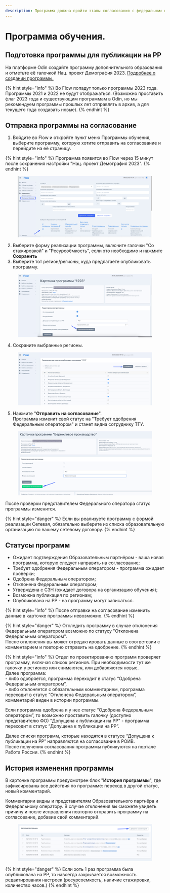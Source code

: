 ```yaml
---
description: Программа должна пройти этапы согласования с федеральным оператором и ЦЗН
---
```


# Программа обучения.

## Подготовка программы для публикации на РР

На платформе Odin создайте программу дополнительного образования и отметьте её галочкой Нац. проект Демография 2023.  [Подробнее о создании программы.](https://informa.gitbook.io/odin/chasto-zadavaemye-voprosy/dobavit-programmu-v-ramkakh-proekta-demografiya#dobavlenie-programmy-dopolnitelnogo-obrazovaniya)

{% hint style="info" %}
Во Flow попадут только программы 2023 года. Программы 2021 и 2022 не будут отображаться. (Возможно проставить флаг 2023 года и существующим программам в Odin, но мы рекомендуем программы прошлых лет отправлять в архив, а для текущего года создавать новые).
{% endhint %}

## Отправка программы на согласование

1. Войдите во Flow и откройте пункт меню Программы обучения, выберите программу, которую хотите отправить на согласование и перейдите на её страницу.

{% hint style="info" %}
Программа появится во Flow  через 15 минут после сохранения настройки "Нац. проект Демография 2023".
{% endhint %}

<figure><img src=".gitbook/assets/image (18) (2).png" alt=""><figcaption></figcaption></figure>

2. Выберите форму реализации программы, включите галочки "Со стажировкой" и "Ресурсоёмкость", если это необходимо и нажмите **Сохранить**
3. Выберите тот регион/регионы, куда предлагаете опубликовать программу.

<figure><img src=".gitbook/assets/image (7) (1).png" alt=""><figcaption></figcaption></figure>

4. Сохраните выбранные регионы.

<figure><img src=".gitbook/assets/image (6) (1) (2).png" alt=""><figcaption></figcaption></figure>

5. Нажмите "**Отправить на согласование**". \
   Программа изменит свой статус на "Требует одобрения Федеральным оператором" и станет видна сотруднику ТГУ.&#x20;

<figure><img src=".gitbook/assets/image (4) (1).png" alt=""><figcaption></figcaption></figure>

После проверки представителем Федерального оператора статус программы изменится.

{% hint style="danger" %}
Если вы реализуете программу с формой реализации Сетевая, обязательно выберите из списка образовательную организацию по вашему сетевому договору.
{% endhint %}

## Статусы программ

* Ожидает подтверждения Образовательным партнёром - ваша новая программа, которую следует направить на согласование;
* Требует одобрения Федеральным оператором - программа ожидает проверки;
* Одобрена Федеральным оператором;
* Отклонена Федеральным оператором;
* Утверждена с СЗН (ожидает договора на организацию обучения);
* Возможна публикация по регионам;
* Опубликована на РР - на программу могут записаться.

{% hint style="info" %}
После отправки на согласование  изменить данные в карточке программы невозможно.
{% endhint %}

{% hint style="danger" %}
Отследить программу в случае отклонения Федеральным оператором  возможно по статусу "Отклонена Федеральным оператором".\
После отклонения вы может отредактировать данные в соответсвии с комментарием и повторно отправить на одобрение.
{% endhint %}

{% hint style="info" %}
Отдел по проектированию программ проверяет программу, включая список регионов. При необходимости тут же галочки у регионов или снимаются, или добавляются новые. \
Далее программа:\
\- либо одобряется, программа переходит в статус “Одобрена Федеральным оператором”,\
\- либо отклоняется с обязательным комментарием, программа переходит в статус “Отклонена Федеральным оператором”, комментарий виден в истории программы.

Если программа одобрена и у нее статус “Одобрена Федеральным оператором”, то возможно проставить галочку (доступно представителю ФО)  "Допущена к публикации на РР"  - программа переходит в статус “Допущена к публикации на РР”.

Далее списки программ, которые находятся в статусе “Допущена к публикации на РР” направляются на согласование в РОИВ. \
После получения согласования программы публикуются на портале Работа России.
{% endhint %}

## История изменения программы

В карточке программы предусмотрен блок  "**История программы**", где зафиксированы все действия по программе: переход в другой статус, новый комментарий.

Комментарии видны и представителям Образовательного партнёра и Федеральному оператору. В случае отклонения вы сможете увидеть причину и после исправления повторно отправить программу на согласование, добавив свой комментарий.

<figure><img src=".gitbook/assets/image (2) (1) (4).png" alt=""><figcaption></figcaption></figure>

{% hint style="danger" %}
Если хоть 1 раз программа была опубликована на РР, то навсегда закрывается возможность редактирования настроек (ресурсоемкость, наличие стажировки, количество часов.)
{% endhint %}
